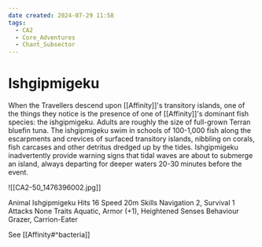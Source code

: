 ```yaml
---
date created: 2024-07-29 11:58
tags:
  - CA2
  - Core_Adventures
  - Chant_Subsector
---
```


# Ishgipmigeku

When the Travellers descend upon [[Affinity]]'s transitory islands, one of the things they notice is the presence of one of [[Affinity]]'s dominant fish species: the ishgipmigeku. Adults are roughly the size of full-grown Terran bluefin tuna. The ishgipmigeku swim in schools of 100-1,000 fish along the escarpments and crevices of surfaced transitory islands, nibbling on corals, fish carcases and other detritus dredged up by the tides. Ishgipmigeku inadvertently provide warning signs that tidal waves are about to submerge an island, always departing for deeper waters 20-30 minutes before the event.

![[CA2-50_1476396002.jpg]]

Animal Ishgipmigeku  Hits 16 Speed 20m
Skills Navigation 2, Survival 1
Attacks None
Traits Aquatic, Armor (+1), Heightened Senses
Behaviour Grazer, Carrion-Eater

See [[Affinity#^bacteria]]
